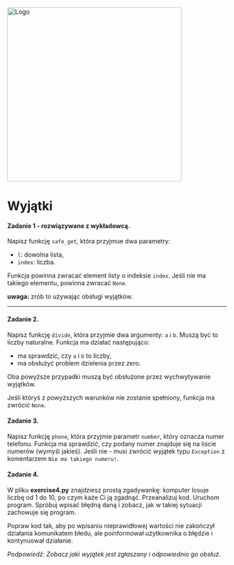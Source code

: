 <img alt="Logo" src="http://coderslab.pl/svg/logo-coderslab.svg" width="400">

# Wyjątki

#### Zadanie 1 - rozwiązywane z wykładowcą.

Napisz funkcję `safe_get`, która przyjmue dwa parametry:

* `l`: dowolna lista,
* `index`: liczba.

Funkcja powinna zwracać element listy o indeksie `index`. Jeśli nie ma takiego elementu, powinna zwracać `None`. 

**uwaga:** zrób to używając obsługi wyjątków.

----

#### Zadanie 2.

Napisz funkcję `divide`, która przyjmie dwa argumenty: `a` i `b`. Muszą być to liczby naturalne. Funkcja ma działać następująco:

* ma sprawdzić, czy `a` i `b` to liczby,
* ma obsłużyć problem dzielenia przez zero.

Oba powyższe przypadki muszą być obsłużone przez wychwytywanie wyjątków.

Jeśli któryś z powyższych warunków nie zostanie spełniony, funkcja ma zwrócić `None`.

#### Zadanie 3.

Napisz funkcję `phone`, która przyjmie parametr `number`, który oznacza numer telefonu. Funkcja ma sprawdzić, czy podany numer znajduje się na liście numerów (wymyśl jakieś). Jeśli nie - musi zwrócić wyjątek typu `Exception` z komentarzem `Nie ma takiego numeru!`.

#### Zadanie 4.

W pliku **exercise4.py** znajdziesz prostą zgadywankę: komputer losuje liczbę od 1 do 10, po czym każe Ci ją zgadnąć. Przeanalizuj kod. Uruchom program. Spróbuj wpisać błędną daną i zobacz, jak w takiej sytuacji zachowuje się program. 

Popraw kod tak, aby po wpisaniu nieprawidłowej wartości nie zakończył działania komunikatem błedu, ale poinformował użytkownika o błędzie i kontynuował działanie. 

*Podpowiedź: Zobacz jaki wyjątek jest zgłaszany i odpowiednio go obsłuż.* 
